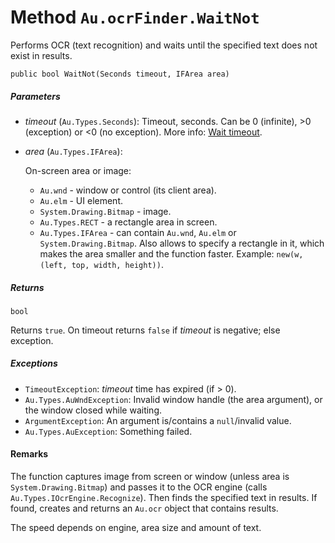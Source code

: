 # Method `Au.ocrFinder.WaitNot`

Performs OCR (text recognition) and waits until the specified text does not exist in results.

```
public bool WaitNot(Seconds timeout, IFArea area)
```

##### Parameters

- *timeout*  (`Au.Types.Seconds`):
    Timeout, seconds. Can be 0 (infinite), >0 (exception) or \<0 (no exception). More info: [Wait timeout](../articles/Wait%20timeout.html).
- *area*  (`Au.Types.IFArea`):

    On-screen area or image:

    - `Au.wnd` - window or control (its client area).
    - `Au.elm` - UI element.
    - `System.Drawing.Bitmap` - image.
    - `Au.Types.RECT` - a rectangle area in screen.
    - `Au.Types.IFArea` - can contain `Au.wnd`, `Au.elm` or `System.Drawing.Bitmap`. Also allows to specify a rectangle in it, which makes the area smaller and the function faster. Example: `new(w, (left, top, width, height))`.

##### Returns

`bool`

Returns `true`. On timeout returns `false` if *timeout* is negative; else exception.

##### Exceptions

- `TimeoutException`:
    *timeout* time has expired (if > 0).
- `Au.Types.AuWndException`:
    Invalid window handle (the area argument), or the window closed while waiting.
- `ArgumentException`:
    An argument is/contains a `null`/invalid value.
- `Au.Types.AuException`:
    Something failed.

#### Remarks

The function captures image from screen or window (unless area is `System.Drawing.Bitmap`) and passes it to the OCR engine (calls `Au.Types.IOcrEngine.Recognize`). Then finds the specified text in results. If found, creates and returns an `Au.ocr` object that contains results.

The speed depends on engine, area size and amount of text.